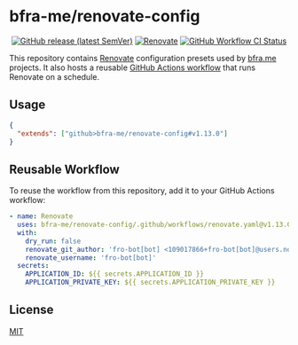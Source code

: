 # bfra-me/renovate-config

<div align='center'>

[![GitHub release (latest SemVer)](https://img.shields.io/github/v/release/bfra-me/renovate-config?sort=semver&style=for-the-badge&logo=github&label=release)][release] [![Renovate](https://img.shields.io/badge/dynamic/yaml?url=https%3A%2F%2Fraw.githubusercontent.com%2Fbfra-me%2Frenovate-config%2Fmain%2F.github%2Fworkflows%2Frenovate.yaml&query=%24.env.RENOVATE_VERSION&style=for-the-badge&logo=renovatebot&label=renovate&color=377D9D)][renovate] [![GitHub Workflow CI Status](https://img.shields.io/github/actions/workflow/status/bfra-me/renovate-config/ci.yaml?branch=main&style=for-the-badge&logo=github%20actions&logoColor=white&label=ci)][ci-workflow]

</div>

[release]: https://github.com/bfra-me/renovate-config/releases 'GitHub release'
[renovate]: https://github.com/renovatebot/renovate/releases/tag/36.8.11 'Renovate release'
[ci-workflow]: https://github.com/bfra-me/renovate-config/actions?query=workflow%3Aci 'Search GitHub Actions for CI workflow runs'

This repository contains [Renovate](https://renovatebot.com/) configuration presets used by [bfra.me](https://bfra.me) projects. It also hosts a reusable [GitHub Actions workflow](.github/workflows/renovate.yaml) that runs Renovate on a schedule.

## Usage

```json
{
  "extends": ["github>bfra-me/renovate-config#v1.13.0"]
}
```

## Reusable Workflow

To reuse the workflow from this repository, add it to your GitHub Actions workflow:

```yaml
- name: Renovate
  uses: bfra-me/renovate-config/.github/workflows/renovate.yaml@v1.13.0
  with:
    dry_run: false
    renovate_git_author: 'fro-bot[bot] <109017866+fro-bot[bot]@users.noreply.github.com>'
    renovate_username: 'fro-bot[bot]'
  secrets:
    APPLICATION_ID: ${{ secrets.APPLICATION_ID }}
    APPLICATION_PRIVATE_KEY: ${{ secrets.APPLICATION_PRIVATE_KEY }}
```

## License

[MIT](LICENSE.md)
